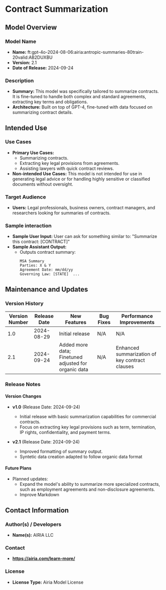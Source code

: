 # Contract Summarization

## Model Overview

### Model Name
- **Name:**  ft:gpt-4o-2024-08-06:airia:antropic-summaries-80train-20valid:AB2DUXBU
- **Version:** 2.1
- **Date of Release:** 2024-09-24

### Description
- **Summary:** This model was specifically tailored to summarize contracts. It is fine-tuned to handle both complex and standard agreements, extracting key terms and obligations.
- **Architecture:**  Built on top of GPT-4, fine-tuned with data focused on summarizing contract details.

## Intended Use

### Use Cases
- **Primary Use Cases:**
  - Summarizing contracts.
  - Extracting key legal provisions from agreements.
  - Assisting lawyers with quick contract reviews.
- **Non-intended Use Cases:** This model is not intended for use in generating legal advice or for handling highly sensitive or classified documents without oversight.

### Target Audience
- **Users:** Legal professionals, business owners, contract managers, and researchers looking for summaries of contracts.

### Sample interaction
- **Sample User Input:** User can ask for something similar to: "Summarize this contract: [CONTRACT]"
- **Sample Assistant Output:**
  - Outputs contract summary:
    ```
    MSA Summary
    Parties: X & Y
    Agreement Date: mm/dd/yy
    Governing Law: [STATE]  ...
## Maintenance and Updates

### Version History
| Version Number | Release Date | New Features                  | Bug Fixes                   | Performance Improvements     |
|----------------|--------------|-------------------------------|-----------------------------|------------------------------|
| 1.0            | 2024-08-29  | Initial release               | N/A | N/A |
| 2.1            | 2024-09-24   | Added more data; Finetuned adjusted for organic data    | N/A      | Enhanced summarization of key contract clauses |


### Release Notes
#### Version Changes
- **v1.0** (Release Date: 2024-09-24)
  - Initial release with basic summarization capabilities for commercial contracts.
  - Focus on extracting key legal provisions such as term, termination, IP rights, confidentiality, and payment terms.

- **v2.1** (Release Date: 2024-09-24)
  - Improved formatting of summary output.
  - Syntetic data creation adapted to follow organic data format

#### Future Plans
- Planned updates: 
  - Expand the model's ability to summarize more specialized contracts, such as employment agreements and non-disclosure agreements.
  - Improve Markdown

## Contact Information

### Author(s) / Developers
- **Name(s):** AIRIA LLC

### Contact
- **https://airia.com/learn-more/** 

### License
- **License Type:** Airia Model License
